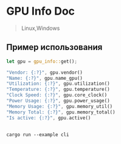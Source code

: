 # GPU Info Doc
> Linux,Windows

## Пример использования
```rust
let gpu = gpu_info::get();

"Vendor: {:?}", gpu.vendor()
"Name: {:?}", gpu.name_gpu()
"Utilization: {:?}", gpu.utilization()
"Temperature: {:?}", gpu.temperature()
"Clock Speed: {:?}", gpu.core_clock()
"Power Usage: {:?}", gpu.power_usage()
"Memory Usage: {:?}", gpu.memory_util()
"Memory Total: {:?}", gpu.memory_total()
"Is active: {:?}", gpu.active()
```

##
```
cargo run --example cli
```
